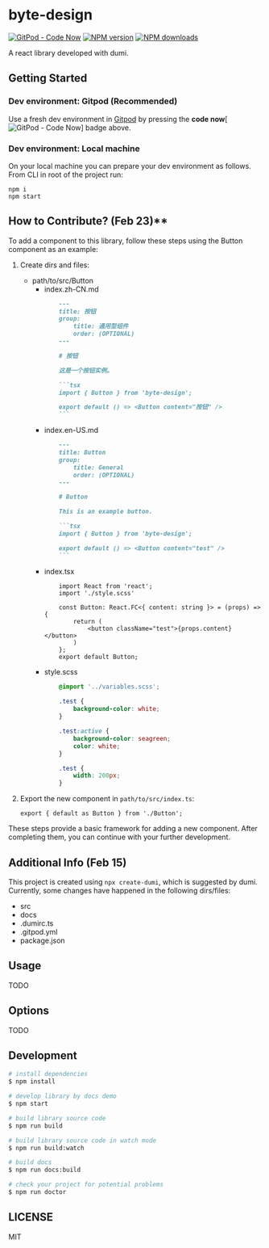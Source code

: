 # byte-design

[![GitPod - Code Now](https://img.shields.io/badge/Gitpod-code%20now-blue.svg?longCache=true)](https://gitpod.io#https://github.com/zqh0421/byte-design-1/tree/dumi-version)
[![NPM version](https://img.shields.io/npm/v/byte-design.svg?style=flat)](https://npmjs.org/package/byte-design)
[![NPM downloads](http://img.shields.io/npm/dm/byte-design.svg?style=flat)](https://npmjs.org/package/byte-design)

A react library developed with dumi.

## Getting Started
### Dev environment: Gitpod (Recommended)
Use a fresh dev environment in [Gitpod](https://www.gitpod.io) by pressing the **code now**[![GitPod - Code Now](https://img.shields.io/badge/Gitpod-code%20now-blue.svg?longCache=true)] badge above.


### Dev environment: Local machine
On your local machine you can prepare your dev environment as follows. From CLI in root of the project run:
```
npm i
npm start
```

## How to Contribute? (Feb 23)**
To add a component to this library, follow these steps using the Button component as an example:
1. Create dirs and files:
    - path/to/src/Button
        - index.zh-CN.md
            ```md
                ---
                title: 按钮
                group:
                    title: 通用型组件
                    order: (OPTIONAL)
                ---

                # 按钮

                这是一个按钮实例。

                ```tsx
                import { Button } from 'byte-design';

                export default () => <Button content="按钮" />
                ```
            ```
        - index.en-US.md
            ```md
                ---
                title: Button
                group:
                    title: General
                    order: (OPTIONAL)
                ---

                # Button

                This is an example button.

                ```tsx
                import { Button } from 'byte-design';

                export default () => <Button content="test" />
                ```
            ```
        - index.tsx
            ```tsx
                import React from 'react';
                import './style.scss'
                
                const Button: React.FC<{ content: string }> = (props) => {
                    return (
                        <button className="test">{props.content}</button>
                    )
                };
                export default Button;
            ```
        - style.scss
            ```scss
                @import '../variables.scss';
                
                .test {
                    background-color: white;
                }

                .test:active {
                    background-color: seagreen;
                    color: white;
                }

                .test {
                    width: 200px;
                }
            ```
2. Export the new component in `path/to/src/index.ts`: 
   
    `export { default as Button } from './Button';`


These steps provide a basic framework for adding a new component. After completing them, you can continue with your further development.

## Additional Info (Feb 15)
This project is created using `npx create-dumi`, which is suggested by dumi.
Currently, some changes have happened in the following dirs/files:
- src
- docs
- .dumirc.ts
- .gitpod.yml
- package.json

## Usage

TODO

## Options

TODO

## Development
```bash
# install dependencies
$ npm install

# develop library by docs demo
$ npm start

# build library source code
$ npm run build

# build library source code in watch mode
$ npm run build:watch

# build docs
$ npm run docs:build

# check your project for potential problems
$ npm run doctor
```

## LICENSE

MIT
